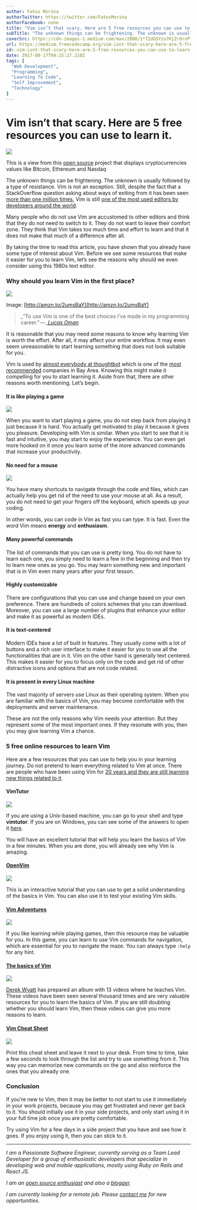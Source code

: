 ```yaml
---
author: Fatos Morina
authorTwitter: https://twitter.com/FatosMorina
authorFacebook: none
title: "Vim isn’t that scary. Here are 5 free resources you can use to learn it."
subTitle: "The unknown things can be frightening. The unknown is usually followed by a type of resistance. Vim is not an exception. Still, despite t..."
coverSrc: https://cdn-images-1.medium.com/max/2000/1*f2dGSYzu7HjZr8rxPfFTtg.png
url: https://medium.freecodecamp.org/vim-isnt-that-scary-here-are-5-free-resources-you-can-use-to-learn-it-ab78f5726f8d
id: vim-isnt-that-scary-here-are-5-free-resources-you-can-use-to-learn-it-ab78f5726f8d
date: 2017-08-17T04:15:27.210Z
tags: [
  "Web Development",
  "Programming",
  "Learning To Code",
  "Self Improvement",
  "Technology"
]
---
```

# Vim isn’t that scary. Here are 5 free resources you can use to learn it.







![](https://cdn-images-1.medium.com/max/2000/1*f2dGSYzu7HjZr8rxPfFTtg.png)

This is a view from this [open source](https://github.com/fatosmorina/cryptocurrencies_graphs) project that displays cryptocurrencies values like Bitcoin, Ethereum and Nasdaq







The unknown things can be frightening. The unknown is usually followed by a type of resistance. Vim is not an exception. Still, despite the fact that a StackOverflow question asking about ways of exiting from it has been seen [more than one million times](https://stackoverflow.blog/2017/05/23/stack-overflow-helping-one-million-developers-exit-vim/), Vim is still [one of the most used editors by developers around the world](https://insights.stackoverflow.com/survey/2017#technology-most-popular-developer-environments-by-occupation).

Many people who do not use Vim are accustomed to other editors and think that they do not need to switch to it. They do not want to leave their comfort zone. They think that Vim takes too much time and effort to learn and that it does not make that much of a difference after all.

By taking the time to read this article, you have shown that you already have some type of interest about Vim. Before we see some resources that make it easier for you to learn Vim, let’s see the reasons why should we even consider using this 1980s text editor.

### Why should you learn Vim in the first place?







![](https://cdn-images-1.medium.com/max/2000/1*lRiFQXsrauey4Lt9IHJIQg.jpeg)

Image: [http://amzn.to/2umsBaY](http://amzn.to/2umsBaY)







> _“To use Vim is one of the best choices I’ve made in my programming career.” — _[_Lucas Oman_](https://stackoverflow.com/users/6726/lucas-oman)

It is reasonable that you may need some reasons to know why learning Vim is worth the effort. After all, it may affect your entire workflow. It may even seem unreasonable to start learning something that does not look suitable for you.

Vim is used by [almost everybody at thoughtbot](https://robots.thoughtbot.com/the-vim-learning-curve-is-a-myth) which is one of the [most recommended](https://www.quora.com/What-are-some-of-the-best-recommended-dev-shops-in-Bay-Area) companies in Bay Area. Knowing this might make it compelling for you to start learning it. Aside from that, there are other reasons worth mentioning. Let’s begin.

#### It is like playing a game



![](https://cdn-images-1.medium.com/max/1600/1*NGluQ6fac_adZZWWlQ3VFw.jpeg)



When you want to start playing a game, you do not step back from playing it just because it is hard. You actually get motivated to play it because it gives you pleasure. Developing with Vim is similar. When you start to see that it is fast and intuitive, you may start to enjoy the experience. You can even get more hooked on it once you learn some of the more advanced commands that increase your productivity.

#### No need for a mouse



![](https://cdn-images-1.medium.com/max/1600/1*6ufEXocWRl5aFa9HY4x0xA.jpeg)



You have many shortcuts to navigate through the code and files, which can actually help you get rid of the need to use your mouse at all. As a result, you do not need to get your fingers off the keyboard, which speeds up your coding.

In other words, you can code in Vim as fast you can type. It is fast. Even the word Vim means **energy** and **enthusiasm**.

#### Many powerful commands

The list of commands that you can use is pretty long. You do not have to learn each one, you simply need to learn a few in the beginning and then try to learn new ones as you go. You may learn something new and important that is in Vim even many years after your first lesson.

#### Highly customizable

There are configurations that you can use and change based on your own preference. There are hundreds of colors schemes that you can download. Moreover, you can use a large number of plugins that enhance your editor and make it as powerful as modern IDEs.

#### It is text-centered

Modern IDEs have a lot of built in features. They usually come with a lot of buttons and a rich user interface to make it easier for you to use all the functionalities that are in it. Vim on the other hand is generally text centered. This makes it easier for you to focus only on the code and get rid of other distractive icons and options that are not code related.

#### It is present in every Linux machine

The vast majority of servers use Linux as their operating system. When you are familiar with the basics of Vim, you may become comfortable with the deployments and server maintenance.

These are not the only reasons why Vim needs your attention. But they represent some of the most important ones. If they resonate with you, then you may give learning Vim a chance.

### 5 free online resources to learn Vim

Here are a few resources that you can use to help you in your learning journey. Do not pretend to learn everything related to Vim at once. There are people who have been using Vim for [20 years and they are still learning new things related to it](https://stackoverflow.com/a/597086/3609067).

#### VimTutor



![](https://cdn-images-1.medium.com/max/1600/1*iJ9mA8bsC91CCQZUbES-tA.png)



If you are using a Unix-based machine, you can go to your shell and type **vimtutor**. If you are on Windows, you can see some of the answers to open it [here](https://superuser.com/questions/270938/how-to-run-vimtutor-on-windows).

You will have an excellent tutorial that will help you learn the basics of Vim in a few minutes. When you are done, you will already see why Vim is amazing.

#### [OpenVim](http://www.openvim.com/tutorial.html)



![](https://cdn-images-1.medium.com/max/1600/1*aYhiBBptQImHxPkbOe5PGg.png)



This is an interactive tutorial that you can use to get a solid understanding of the basics in Vim. You can also use it to test your existing Vim skills.

#### [Vim Adventures](http://vim-adventures.com/)



![](https://cdn-images-1.medium.com/max/1600/1*F2y6EsNKgy77Gtw6-Ws6_g.png)



If you like learning while playing games, then this resource may be valuable for you. In this game, you can learn to use Vim commands for navigation, which are essential for you to navigate the maze. You can always type `:help` for any hint.

#### [The basics of Vim](https://vimeo.com/album/2838732)



![](https://cdn-images-1.medium.com/max/1600/1*ju9VeI47bP8boglPF9E5XQ.png)



[Derek Wyatt](https://vimeo.com/user1690209) has prepared an album with 13 videos where he teaches Vim. These videos have been seen several thousand times and are very valuable resources for you to learn the basics of Vim. If you are still doubting whether you should learn Vim, then these videos can give you more reasons to learn.

#### [Vim Cheat Sheet](https://vim.rtorr.com/)



![](https://cdn-images-1.medium.com/max/1600/1*HQDzGQxIUWI2-yZISYh1uQ.png)



Print this cheat sheet and leave it next to your desk. From time to time, take a few seconds to look through the list and try to use something from it. This way you can memorize new commands on the go and also reinforce the ones that you already one.

### Conclusion

If you’re new to Vim, then it may be better to not start to use it immediately in your work projects, because you may get frustrated and never get back to it. You should initially use it in your side projects, and only start using it in your full time job once you are pretty comfortable.

Try using Vim for a few days in a side project that you have and see how it goes. If you enjoy using it, then you can stick to it.











* * *







_I am a Passionate Software Engineer, currently serving as a Team Lead Developer for a group of enthusiastic developers that specialize in developing web and mobile applications, mostly using Ruby on Rails and React JS._

_I am an_ [_open source enthusiast_](https://github.com/fatosmorina) _and also a_ [_blogger_](http://fatosmorina.com)_._

_I am currently looking for a remote job. Please_ [_contact me_](mailto:fatosi.morina@gmail.com) _for new opportunities._








